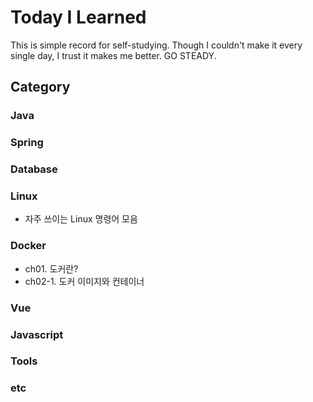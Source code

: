 # Today I Learned

This is simple record for self-studying. 
Though I couldn't make it every single day, I trust it makes me better. GO STEADY. 


## Category
### Java

### Spring

### Database

### Linux

- 자주 쓰이는 Linux 명령어 모음
### Docker

- ch01. 도커란?
- ch02-1. 도커 이미지와 컨테이너


### Vue

### Javascript
### Tools
### etc
